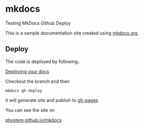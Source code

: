 # mkdocs
Testing MkDocs Github Deploy

This is a sample documentation site created using [mkdocs.org](http://mkdocs.org).

## Deploy

The code is deployed by following..

[Deploying your docs](http://www.mkdocs.org/user-guide/deploying-your-docs/#github-pages)

Checkout the branch and then

`mkdocs gh-deploy`

It will generate site and publish to [gh-pages](
https://github.com/phystem/mkdocs/tree/gh-pages)

You can see the site on

[phystem.github.io/mkdocs](https://phystem.github.io/mkdocs)
